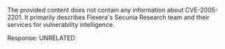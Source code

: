 The provided content does not contain any information about CVE-2005-2201. It primarily describes Flexera's Secunia Research team and their services for vulnerability intelligence.

Response: UNRELATED